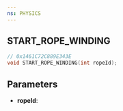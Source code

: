 ```yaml
---
ns: PHYSICS
---
```

## START_ROPE_WINDING

```c
// 0x1461C72C889E343E
void START_ROPE_WINDING(int ropeId);
```

## Parameters
* **ropeId**:
